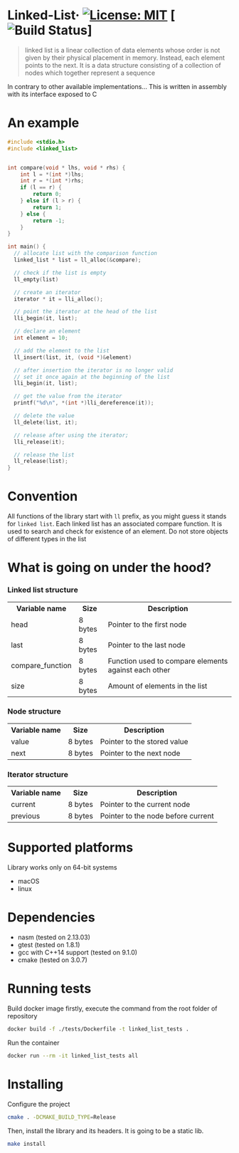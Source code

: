 # Linked-List&middot; [![License: MIT](https://img.shields.io/badge/License-MIT-yellow.svg)](https://opensource.org/licenses/MIT) [![Build Status](https://travis-ci.org/mateuszstompor/Linked-List-x86-64-ASM.svg?branch=master)]

> linked list is a linear collection of data elements whose order is not given by their physical placement in memory. 
> Instead, each element points to the next. 
> It is a data structure consisting of a collection of nodes which together represent a sequence

In contrary to other available implementations... This is written in assembly with its interface exposed to C

# An example
```C
#include <stdio.h>
#include <linked_list>


int compare(void * lhs, void * rhs) {
    int l = *(int *)lhs;
    int r = *(int *)rhs;
    if (l == r) {
        return 0;
    } else if (l > r) {
        return 1;
    } else {
        return -1;
    }
}

int main() {
  // allocate list with the comparison function
  linked_list * list = ll_alloc(&compare);

  // check if the list is empty
  ll_empty(list)

  // create an iterator
  iterator * it = lli_alloc();

  // point the iterator at the head of the list
  lli_begin(it, list);

  // declare an element
  int element = 10;

  // add the element to the list
  ll_insert(list, it, (void *)&element)

  // after insertion the iterator is no longer valid
  // set it once again at the beginning of the list
  lli_begin(it, list);

  // get the value from the iterator
  printf("%d\n", *(int *)lli_dereference(it));

  // delete the value
  ll_delete(list, it);

  // release after using the iterator;
  lli_release(it);

  // release the list
  ll_release(list);
}
```
# Convention
All functions of the library start with `ll` prefix, as you might guess it stands for `linked list`.
Each linked list has an associated compare function.
It is used to search and check for existence of an element.
Do not store objects of different types in the list

# What is going on under the hood?
<h3>Linked list structure</h3>

<table>
    <tr>
        <th>Variable name</th>
        <th>Size</th>
        <th>Description</th>
    </tr>
    <tr>
        <td>head</td>
        <td>8 bytes</td>
        <td>Pointer to the first node</td>
    </tr>
    <tr>
        <td>last</td>
        <td>8 bytes</td>
        <td>Pointer to the last node</td>
    </tr>
    <tr>
        <td>compare_function</td>
        <td>8 bytes</td>
        <td>Function used to compare elements against each other</td>
    </tr>
    <tr>
        <td>size</td>
        <td>8 bytes</td>
        <td>Amount of elements in the list</td>
    </tr>
</table>

<h3>Node structure</h3>

<table>
    <tr>
        <th>Variable name</th>
        <th>Size</th>
        <th>Description</th>
    </tr>
    <tr>
        <td>value</td>
        <td>8 bytes</td>
        <td>Pointer to the stored value</td>
    </tr>
    <tr>
        <td>next</td>
        <td>8 bytes</td>
        <td>Pointer to the next node</td>
    </tr>
</table>

<h3>Iterator structure</h3>

<table>
    <tr>
        <th>Variable name</th>
        <th>Size</th>
        <th>Description</th>
    </tr>
    <tr>
        <td>current</td>
        <td>8 bytes</td>
        <td>Pointer to the current node</td>
    </tr>
    <tr>
        <td>previous</td>
        <td>8 bytes</td>
        <td>Pointer to the node before current</td>
    </tr>
</table>

# Supported platforms
Library works only on 64-bit systems
<ul>
    <li>macOS</li>
    <li>linux</li>
</ul>

# Dependencies
<ul>
    <li>nasm (tested on 2.13.03)</li>
    <li>gtest (tested on 1.8.1)</li>
    <li>gcc with C++14 support (tested on 9.1.0)</li>
    <li>cmake (tested on 3.0.7)</li>
</ul>

# Running tests
Build docker image firstly, execute the command from the root folder of repository
```bash
docker build -f ./tests/Dockerfile -t linked_list_tests .
```

Run the container
```bash
docker run --rm -it linked_list_tests all
```

# Installing
Configure the project
```bash
cmake . -DCMAKE_BUILD_TYPE=Release
```

Then, install the library and its headers. It is going to be a static lib.

```bash
make install
```
